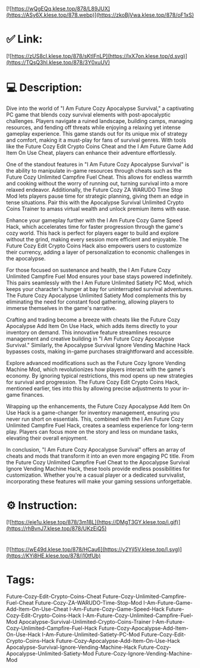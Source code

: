 [![https://wQgEQq.klese.top/878/L89JUX](https://ASy6X.klese.top/878.webp)](https://zkoBjVwa.klese.top/878/oF1xS)
# ✅ Link:
[![https://zUS8cI.klese.top/878/sKtIFnLP](https://lxX7on.klese.top/d.svg)](https://TQsQ3hl.klese.top/878/3Y0xuUV)
# 💻 Description:
Dive into the world of "I Am Future Cozy Apocalypse Survival," a captivating PC game that blends cozy survival elements with post-apocalyptic challenges. Players navigate a ruined landscape, building camps, managing resources, and fending off threats while enjoying a relaxing yet intense gameplay experience. This game stands out for its unique mix of strategy and comfort, making it a must-play for fans of survival genres. With tools like the Future Cozy Edit Crypto Coins Cheat and the I Am Future Game Add Item On Use Cheat, players can enhance their adventure effortlessly.



One of the standout features in "I Am Future Cozy Apocalypse Survival" is the ability to manipulate in-game resources through cheats such as the Future Cozy Unlimited Campfire Fuel Cheat. This allows for endless warmth and cooking without the worry of running out, turning survival into a more relaxed endeavor. Additionally, the Future Cozy ZA WARUDO Time Stop Mod lets players pause time for strategic planning, giving them an edge in tense situations. Pair this with the Apocalypse Survival Unlimited Crypto Coins Trainer to amass virtual wealth and unlock premium items with ease.



Enhance your gameplay further with the I Am Future Cozy Game Speed Hack, which accelerates time for faster progression through the game's cozy world. This hack is perfect for players eager to build and explore without the grind, making every session more efficient and enjoyable. The Future Cozy Edit Crypto Coins Hack also empowers users to customize their currency, adding a layer of personalization to economic challenges in the apocalypse.



For those focused on sustenance and health, the I Am Future Cozy Unlimited Campfire Fuel Mod ensures your base stays powered indefinitely. This pairs seamlessly with the I Am Future Unlimited Satiety PC Mod, which keeps your character's hunger at bay for uninterrupted survival adventures. The Future Cozy Apocalypse Unlimited Satiety Mod complements this by eliminating the need for constant food gathering, allowing players to immerse themselves in the game's narrative.



Crafting and trading become a breeze with cheats like the Future Cozy Apocalypse Add Item On Use Hack, which adds items directly to your inventory on demand. This innovative feature streamlines resource management and creative building in "I Am Future Cozy Apocalypse Survival." Similarly, the Apocalypse Survival Ignore Vending Machine Hack bypasses costs, making in-game purchases straightforward and accessible.



Explore advanced modifications such as the Future Cozy Ignore Vending Machine Mod, which revolutionizes how players interact with the game's economy. By ignoring typical restrictions, this mod opens up new strategies for survival and progression. The Future Cozy Edit Crypto Coins Hack, mentioned earlier, ties into this by allowing precise adjustments to your in-game finances.



Wrapping up the enhancements, the Future Cozy Apocalypse Add Item On Use Hack is a game-changer for inventory management, ensuring you never run short on essentials. This, combined with the I Am Future Cozy Unlimited Campfire Fuel Hack, creates a seamless experience for long-term play. Players can focus more on the story and less on mundane tasks, elevating their overall enjoyment.



In conclusion, "I Am Future Cozy Apocalypse Survival" offers an array of cheats and mods that transform it into an even more engaging PC title. From the Future Cozy Unlimited Campfire Fuel Cheat to the Apocalypse Survival Ignore Vending Machine Hack, these tools provide endless possibilities for customization. Whether you're a casual player or a dedicated survivalist, incorporating these features will make your gaming sessions unforgettable.

# ⚙️ Instruction:
[![https://eje1u.klese.top/878/3m18L](https://DMgT3GY.klese.top/i.gif)](https://rhBvnJ7.klese.top/878/UKzEiQ5)
#
[![https://wE49d.klese.top/878/HCau6](https://y2Yjl5V.klese.top/l.svg)](https://KYi8HE.klese.top/878/j10tfUb)
# Tags:
Future-Cozy-Edit-Crypto-Coins-Cheat Future-Cozy-Unlimited-Campfire-Fuel-Cheat Future-Cozy-ZA-WARUDO-Time-Stop-Mod I-Am-Future-Game-Add-Item-On-Use-Cheat I-Am-Future-Cozy-Game-Speed-Hack Future-Cozy-Edit-Crypto-Coins-Hack I-Am-Future-Cozy-Unlimited-Campfire-Fuel-Mod Apocalypse-Survival-Unlimited-Crypto-Coins-Trainer I-Am-Future-Cozy-Unlimited-Campfire-Fuel-Hack Future-Cozy-Apocalypse-Add-Item-On-Use-Hack I-Am-Future-Unlimited-Satiety-PC-Mod Future-Cozy-Edit-Crypto-Coins-Hack Future-Cozy-Apocalypse-Add-Item-On-Use-Hack Apocalypse-Survival-Ignore-Vending-Machine-Hack Future-Cozy-Apocalypse-Unlimited-Satiety-Mod Future-Cozy-Ignore-Vending-Machine-Mod






